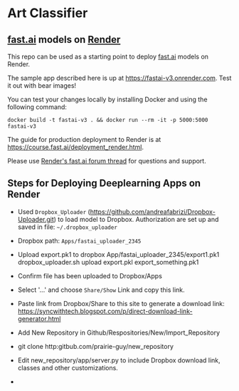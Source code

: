 # Art Classifier 
## [fast.ai](https://www.fast.ai) models on [Render](https://render.com)

This repo can be used as a starting point to deploy [fast.ai](https://github.com/fastai/fastai) models on Render.

The sample app described here is up at https://fastai-v3.onrender.com. Test it out with bear images!

You can test your changes locally by installing Docker and using the following command:

```
docker build -t fastai-v3 . && docker run --rm -it -p 5000:5000 fastai-v3
```

The guide for production deployment to Render is at https://course.fast.ai/deployment_render.html.

Please use [Render's fast.ai forum thread](https://forums.fast.ai/t/deployment-platform-render/33953) for questions and support.


## Steps for Deploying Deeplearning Apps on Render
- Used `Dropbox_Uploader` (https://github.com/andreafabrizi/Dropbox-Uploader.git) to load model to  Dropbox. Authorization are set up and saved in file: `~/.dropbox_uploader` 

- Dropbox path: `Apps/fastai_uploader_2345`

- Upload export.pk1 to dropbox App/fastai_uploader_2345/export1.pk1 
dropbox_uploader.sh upload export.pkl export_something.pk1

- Confirm file has been uploaded to Dropbox/Apps

- Select '...' and choose `Share/Show` Link and copy this link. 

- Paste link from Dropbox/Share to this site to generate a download link:
https://syncwithtech.blogspot.com/p/direct-download-link-generator.html

- Add New Repository in Github/Respositories/New/Import_Repository

- git clone http:gitbub.com/prairie-guy/new_repository

- Edit new_repository/app/server.py to include Dropbox download link, classes and other customizations.

- 